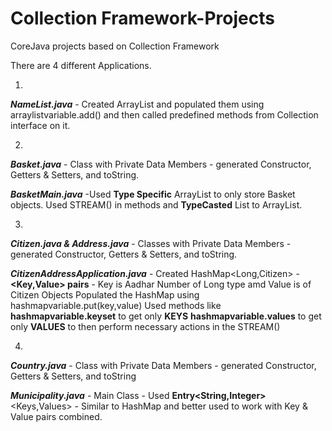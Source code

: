 # Collection Framework-Projects
CoreJava projects based on Collection Framework

There are 4 different Applications.

1)
***NameList.java*** - Created ArrayList and populated them using arraylistvariable.add() and then called predefined methods from Collection interface on it.

2)
***Basket.java*** - Class with Private Data Members - generated Constructor, Getters & Setters, and toString.

***BasketMain.java*** -Used **Type Specific** ArrayList<Basket> to only store Basket objects. Used STREAM() in methods and **TypeCasted** List to ArrayList. 
  
3)  
***Citizen.java & Address.java*** - Classes with Private Data Members - generated Constructor, Getters & Setters, and toString.
  
***CitizenAddressApplication.java*** - Created HashMap<Long,Citizen> - **<Key,Value> pairs** - Key is Aadhar Number of Long type amd Value is of Citizen Objects
                                 Populated the HashMap using hashmapvariable.put(key,value)
                                 Used methods like **hashmapvariable.keyset** to get only **KEYS**
                                                   **hashmapvariable.values** to get only **VALUES** to then perform necessary actions in the STREAM()
  
4)
***Country.java*** - Class with Private Data Members - generated Constructor, Getters & Setters, and toString
  
***Municipality.java*** - Main Class - Used **Entry<String,Integer>** <Keys,Values> - Similar to HashMap and better used to work with Key & Value pairs combined.
